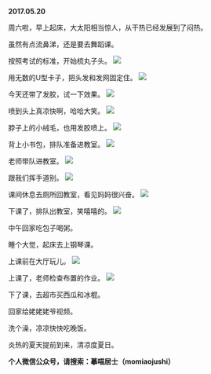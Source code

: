 
          
**2017.05.20**

周六啦，早上起床，大太阳相当惊人，从干热已经发展到了闷热。

虽然有点流鼻涕，还是要去舞蹈课。

按照考试的标准，开始梳丸子头。
![](http://wx3.sinaimg.cn/large/627d9660ly1ffrzsmhp0vj20yg0mztc7.jpg)


用无数的U型卡子，把头发和发网固定住。
![](http://wx3.sinaimg.cn/large/627d9660ly1ffrzsmbgklj20yg0mzjvh.jpg)


今天还带了发胶，试一下效果。
![](http://wx3.sinaimg.cn/large/627d9660ly1ffrzsnyssmj20yg0mzwim.jpg)


喷到头上真凉快啊，哈哈大笑。
![](http://wx3.sinaimg.cn/large/627d9660ly1ffrzsn2c3fj20yg0mzgps.jpg)


脖子上的小绒毛，也用发胶喷上。
![](http://wx3.sinaimg.cn/large/627d9660ly1ffrzsodeqzj20yg0mzwic.jpg)


背上小书包，排队准备进教室。
![](http://wx3.sinaimg.cn/large/627d9660ly1ffrzsoj0fsj20yg0mzwj6.jpg)


老师带队进教室。
![](http://wx3.sinaimg.cn/large/627d9660ly1ffrzsntrjnj20yg0mzdj2.jpg)


跟我们挥手道别。
![](http://wx3.sinaimg.cn/large/627d9660ly1ffrzsmtaz9j20yg0mz781.jpg)


课间休息去厕所回教室，看见妈妈很兴奋。
![](http://wx3.sinaimg.cn/large/627d9660ly1ffrzsnnri6j20yg0mzwho.jpg)


下课了，排队出教室，笑嘻嘻的。
![](http://wx3.sinaimg.cn/large/627d9660ly1ffrzsnfk32j20yg0mzdj6.jpg)


中午回家吃包子喝粥。

睡个大觉，起床去上钢琴课。

上课前在大厅玩儿。
![](http://wx3.sinaimg.cn/large/627d9660ly1ffrzso8391j20yg0pugqq.jpg)


上课了，老师检查布置的作业。
![](http://wx3.sinaimg.cn/large/627d9660ly1ffrzsly7ubj20yg0pu78i.jpg)


下了课，去超市买西瓜和冰棍。

回家给姥姥姥爷视频。

洗个澡，凉凉快快吃晚饭。

炎热的夏天提前到来，清凉度夏日。


**个人微信公众号，请搜索：摹喵居士（momiaojushi）**

        